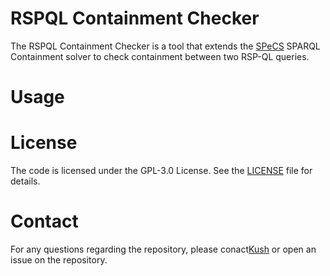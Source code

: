 # RSPQL Containment Checker

The RSPQL Containment Checker is a tool that extends the [SPeCS](https://github.com/mirkospasic/SpeCS) SPARQL Containment solver to check containment between two RSP-QL queries.
# Usage

# License
The code is licensed under the GPL-3.0 License. See the [LICENSE](LICENSE) file for details.

# Contact
For any questions regarding the repository, please conact[Kush](mailto:kushbisen@proton.me) or open an issue on the repository.